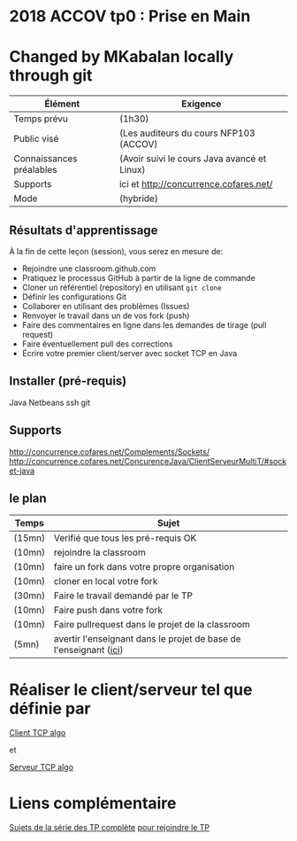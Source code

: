 # 2018 ACCOV tp0 : Prise en Main


# Changed by MKabalan locally through git 

Élément                    | Exigence
---                     | ---
Temps prévu             | (1h30)
Public visé             | (Les auditeurs du cours NFP103 (ACCOV)
Connaissances préalables | (Avoir suivi le cours Java avancé et Linux)
Supports               | ici et http://concurrence.cofares.net/
Mode          | (hybride)

## Résultats d'apprentissage

À la fin de cette leçon (session), vous serez en mesure de:

- Rejoindre une classroom.github.com
- Pratiquez le processus GitHub à partir de la ligne de commande
- Cloner un référentiel (repository) en utilisant `git clone`
- Définir les configurations Git
- Collaborer en utilisant des problèmes (Issues)
- Renvoyer le travail dans un de vos fork (push)
- Faire des commentaires en ligne dans les demandes de tirage (pull request)
- Faire éventuellement pull des corrections
- Écrire votre premier client/server avec socket TCP en Java

## Installer (pré-requis)

Java
Netbeans
ssh
git

## Supports

http://concurrence.cofares.net/Complements/Sockets/
http://concurrence.cofares.net/ConcurenceJava/ClientServeurMultiT/#socket-java

## le plan

Temps        | Sujet
---         | ---
(15mn)| Verifié que tous les pré-requis OK
(10mn)| rejoindre la classroom
(10mn)| faire un fork dans votre propre organisation
(10mn)|cloner en local votre fork
(30mn)|Faire le travail demandé par le TP
(10mn)|Faire push dans votre fork
(10mn)|Faire pullrequest dans le projet de la classroom
(5mn)|avertir l'enseignant dans le projet de base de l'enseignant ([ici](https://github.com/clpf2018/2018-accov-tp0/issues))

# Réaliser le client/serveur tel que définie par

[Client TCP algo](https://github.com/ljug/applicationconcurentes/blob/master/ConcurenceJava/ClientServeurMultiT/ClientTCP)

et

[Serveur TCP algo](https://github.com/ljug/applicationconcurentes/blob/master/ConcurenceJava/ClientServeurMultiT/ServerTCP)

# Liens complémentaire

[Sujets de la série des TP complète](http://concurrence.cofares.net/ConcurenceJava/)
[pour rejoindre le TP](https://classroom.github.com/a/WIo0y3Zo)
